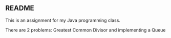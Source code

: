 ## README

This is an assignment for my Java programming class. 

There are 2 problems: Greatest Common Divisor and implementing a Queue